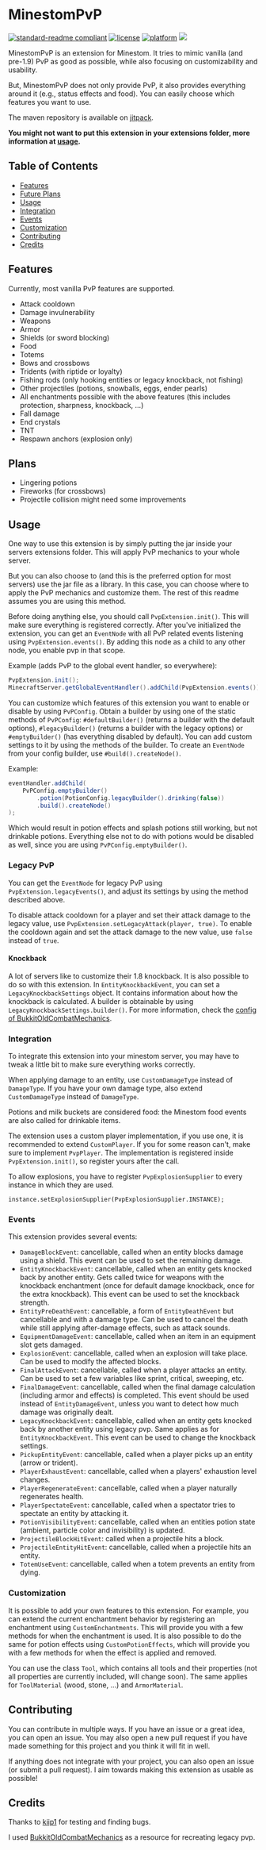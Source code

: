 # MinestomPvP

[![standard-readme compliant](https://img.shields.io/badge/readme%20style-standard-brightgreen.svg?style=flat-square)](https://github.com/RichardLitt/standard-readme)
[![license](https://img.shields.io/github/license/TogAr2/MinestomPvP.svg?style=flat-square)](LICENSE)
[![platform](https://img.shields.io/badge/platform-Minestom-ff69b4?style=flat-square)](https://github.com/Minestom/Minestom)
[![](https://jitpack.io/v/TogAr2/MinestomPvP.svg?style=flat-square)](https://jitpack.io/#TogAr2/MinestomPvP)

MinestomPvP is an extension for Minestom.
It tries to mimic vanilla (and pre-1.9) PvP as good as possible, while also focusing on customizability and usability.

But, MinestomPvP does not only provide PvP, it also provides everything around it (e.g., status effects and food).
You can easily choose which features you want to use.

The maven repository is available on [jitpack](https://jitpack.io/#TogAr2/MinestomPvP).

**You might not want to put this extension in your extensions folder, more information at [usage](#usage).**

## Table of Contents

- [Features](#features)
- [Future Plans](#plans)
- [Usage](#usage)
- [Integration](#integration)
- [Events](#events)
- [Customization](#customization)
- [Contributing](#contributing)
- [Credits](#credits)

## Features

Currently, most vanilla PvP features are supported.

- Attack cooldown
- Damage invulnerability
- Weapons
- Armor
- Shields (or sword blocking)
- Food
- Totems
- Bows and crossbows
- Tridents (with riptide or loyalty)
- Fishing rods (only hooking entities or legacy knockback, not fishing)
- Other projectiles (potions, snowballs, eggs, ender pearls)
- All enchantments possible with the above features (this includes protection, sharpness, knockback, ...)
- Fall damage
- End crystals
- TNT
- Respawn anchors (explosion only)

## Plans

- Lingering potions
- Fireworks (for crossbows)
- Projectile collision might need some improvements

## Usage

One way to use this extension is by simply putting the jar inside your servers extensions folder.
This will apply PvP mechanics to your whole server.

But you can also choose to (and this is the preferred option for most servers) use the jar file as a library.
In this case, you can choose where to apply the PvP mechanics and customize them.
The rest of this readme assumes you are using this method.

Before doing anything else, you should call `PvpExtension.init()`. This will make sure everything is registered correctly.
After you've initialized the extension, you can get an `EventNode` with all PvP related events listening using `PvpExtension.events()`.
By adding this node as a child to any other node, you enable pvp in that scope.

Example (adds PvP to the global event handler, so everywhere):
```java
PvpExtension.init();
MinecraftServer.getGlobalEventHandler().addChild(PvpExtension.events());
```

You can customize which features of this extension you want to enable or disable by using `PvPConfig`.
Obtain a builder by using one of the static methods of `PvPConfig`: `#defaultBuilder()` (returns a builder with the default options), `#legacyBuilder()` (returns a builder with the legacy options) or `#emptyBuilder()` (has everything disabled by default). You can add custom settings to it by using the methods of the builder. To create an `EventNode` from your config builder, use `#build().createNode()`.

Example:
```java
eventHandler.addChild(
    PvPConfig.emptyBuilder()
        .potion(PotionConfig.legacyBuilder().drinking(false))
        .build().createNode()
);
```
Which would result in potion effects and splash potions still working, but not drinkable potions.
Everything else not to do with potions would be disabled as well, since you are using `PvPConfig.emptyBuilder()`.

### Legacy PvP

You can get the `EventNode` for legacy PvP using `PvpExtension.legacyEvents()`, and adjust its settings by using the method described above.

To disable attack cooldown for a player and set their attack damage to the legacy value, use `PvpExtension.setLegacyAttack(player, true)`.
To enable the cooldown again and set the attack damage to the new value, use `false` instead of `true`.

#### Knockback

A lot of servers like to customize their 1.8 knockback. It is also possible to do so with this extension. In `EntityKnockbackEvent`, you can set a `LegacyKnockbackSettings` object. It contains information about how the knockback is calculated. A builder is obtainable by using `LegacyKnockbackSettings.builder()`. For more information, check the [config of BukkitOldCombatMechanics](https://github.com/kernitus/BukkitOldCombatMechanics/blob/d222286fd84fe983fdbdff79699182837871ab9b/src/main/resources/config.yml#L279).

### Integration

To integrate this extension into your minestom server, you may have to tweak a little bit to make sure everything works correctly.

When applying damage to an entity, use `CustomDamageType` instead of `DamageType`.
If you have your own damage type, also extend `CustomDamageType` instead of `DamageType`.

Potions and milk buckets are considered food: the Minestom food events are also called for drinkable items.

The extension uses a custom player implementation, if you use one, it is recommended to extend `CustomPlayer`. If you for some reason can't, make sure to implement `PvpPlayer`. The implementation is registered inside `PvpExtension.init()`, so register yours after the call.

To allow explosions, you have to register `PvpExplosionSupplier` to every instance in which they are used.
```
instance.setExplosionSupplier(PvpExplosionSupplier.INSTANCE);
```

### Events

This extension provides several events:

- `DamageBlockEvent`: cancellable, called when an entity blocks damage using a shield. This event can be used to set the remaining damage.
- `EntityKnockbackEvent`: cancellable, called when an entity gets knocked back by another entity. Gets called twice for weapons with the knockback enchantment (once for default damage knockback, once for the extra knockback). This event can be used to set the knockback strength.
- `EntityPreDeathEvent`: cancellable, a form of `EntityDeathEvent` but cancellable and with a damage type. Can be used to cancel the death while still applying after-damage effects, such as attack sounds.
- `EquipmentDamageEvent`: cancellable, called when an item in an equipment slot gets damaged.
- `ExplosionEvent`: cancellable, called when an explosion will take place. Can be used to modify the affected blocks.
- `FinalAttackEvent`: cancellable, called when a player attacks an entity. Can be used to set a few variables like sprint, critical, sweeping, etc.
- `FinalDamageEvent`: cancellable, called when the final damage calculation (including armor and effects) is completed. This event should be used instead of `EntityDamageEvent`, unless you want to detect how much damage was originally dealt.
- `LegacyKnockbackEvent`: cancellable, called when an entity gets knocked back by another entity using legacy pvp. Same applies as for `EntityKnockbackEvent`. This event can be used to change the knockback settings.
- `PickupEntityEvent`: cancellable, called when a player picks up an entity (arrow or trident).
- `PlayerExhaustEvent`: cancellable, called when a players' exhaustion level changes.
- `PlayerRegenerateEvent`: cancellable, called when a player naturally regenerates health.
- `PlayerSpectateEvent`: cancellable, called when a spectator tries to spectate an entity by attacking it.
- `PotionVisibilityEvent`: cancellable, called when an entities potion state (ambient, particle color and invisibility) is updated.
- `ProjectileBlockHitEvent`: called when a projectile hits a block.
- `ProjectileEntityHitEvent`: cancellable, called when a projectile hits an entity.
- `TotemUseEvent`: cancellable, called when a totem prevents an entity from dying.

### Customization

It is possible to add your own features to this extension. For example, you can extend the current enchantment behavior by registering an enchantment using `CustomEnchantments`. This will provide you with a few methods for when the enchantment is used. It is also possible to do the same for potion effects using `CustomPotionEffects`, which will provide you with a few methods for when the effect is applied and removed.

You can use the class `Tool`, which contains all tools and their properties (not all properties are currently included, will change soon).
The same applies for `ToolMaterial` (wood, stone, ...) and `ArmorMaterial`.

## Contributing

You can contribute in multiple ways.
If you have an issue or a great idea, you can open an issue.
You may also open a new pull request if you have made something for this project and you think it will fit in well.

If anything does not integrate with your project, you can also open an issue (or submit a pull request).
I aim towards making this extension as usable as possible!

## Credits

Thanks to [kiip1](https://github.com/kiip1) for testing and finding bugs.

I used [BukkitOldCombatMechanics](https://github.com/kernitus/BukkitOldCombatMechanics) as a resource for recreating legacy pvp.
